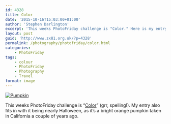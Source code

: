 ```yaml
---
id: 4328
title: Color
date: '2015-10-16T15:03:00+01:00'
author: 'Stephen Darlington'
excerpt: 'This weeks PhotoFriday challenge is "Color." Here is my entry.'
layout: post
guid: 'http://www.zx81.org.uk/?p=4328'
permalink: /photography/photofriday/color.html
categories:
    - PhotoFriday
tags:
    - colour
    - PhotoFriday
    - Photography
    - Travel
format: image
---
```


[![Pumpkin](https://i0.wp.com/farm9.staticflickr.com/8473/8110898307_0147b99a46.jpg?resize=375%2C500&ssl=1)](https://www.flickr.com/photos/stephendarlington/8110898307/ "Pumpkin")<script async="" charset="utf-8" src="//embedr.flickr.com/assets/client-code.js"></script>

This weeks PhotoFriday challenge is “[Color](http://www.photofriday.com/challenge.php?id=1547)” (grr, spelling!). My entry also fits in with it being nearly Halloween, as it’s a bright orange pumpkin taken in California a couple of years ago.